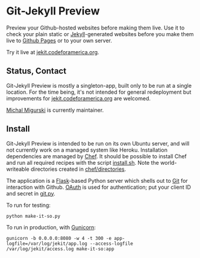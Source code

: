 Git-Jekyll Preview
==================

Preview your Github-hosted websites before making them live. Use it to check
your plain static or [Jekyll](http://jekyllrb.com/)-generated websites before
you make them live to [Github Pages](http://pages.github.com/) or to your own
server.

Try it live at [jekit.codeforamerica.org](http://jekit.codeforamerica.org).

Status, Contact
---------------

Git-Jekyll Preview is mostly a singleton-app, built only to be run at a single
location. For the time being, it's not intended for general redeployment but
improvements for [jekit.codeforamerica.org](http://jekit.codeforamerica.org)
are welcomed.

[Michal Migurski](https://github.com/migurski) is currently maintainer.

Install
-------

Git-Jekyll Preview is intended to be run on its own Ubuntu server, and will
not currently work on a managed system like Heroku. Installation dependencies
are managed by [Chef](https://wiki.opscode.com/display/chef/Home). It should
be possible to install Chef and run all required recipes with the script
[install.sh](install.sh). Note the world-writeable directories created in
[chef/directories](chef/directories/recipes/default.rb).

The application is a [Flask](http://flask.pocoo.org)-based Python server which
shells out to [Git](https://www.kernel.org/pub/software/scm/git/docs/) for
interaction with Github. [OAuth](http://developer.github.com/v3/oauth/) is
used for authentication; put your client ID and secret in [git.py](git.py).

To run for testing:

    python make-it-so.py

To run in production, with [Gunicorn](http://gunicorn.org):

    gunicorn -b 0.0.0.0:8080 -w 4 -t 300 -e app-logfile=/var/log/jekit/app.log --access-logfile /var/log/jekit/access.log make-it-so:app
